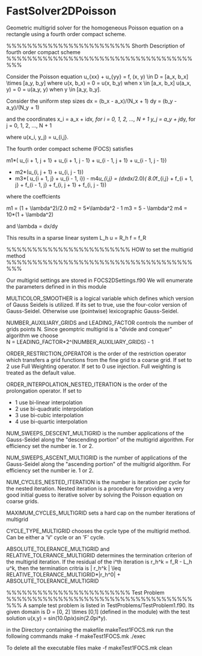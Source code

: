 # FastSolver2DPoisson
Geometric multigrid solver for the homogeneous Poisson equation on a rectangle using a fourth order compact scheme.

%%%%%%%%%%%%%%%%%%%%%%%% Shorth Description of fourth order compact scheme %%%%%%%%%%%%%%%%%%%%%%%%%%%%%%%%%%%%%%%

Consider the Poisson equation 
u_{xx} + u_{yy} = f, (x, y) \in D = [a_x, b_x] \times [a_y, b_y]
where 
u(x, b_x) = 0 = u(x, b_y) when x \in [a_x, b_x]
u(a_x, y) = 0 = u(a_y, y) when y \in [a_y, b_y]. 

Consider the uniform step sizes 
dx = (b_x - a_x)/(N_x + 1) 
dy = (b_y - a_y)/(N_y + 1)

and the coordinates 
x_i = a_x + i*dx, for i = 0, 1, 2, ..., N + 1
y_j = a_y + j*dy, for j = 0, 1, 2, ..., N + 1

where u(x_i, y_j) = u_{i,j}. 

The fourth order compact scheme (FOCS) satisfies 

m1*( u_{i + 1, j + 1} + u_{i + 1, j - 1} + u_{i - 1, j + 1} + u_{i - 1, j - 1}) 
  + m2*(u_{i, j + 1} + u_{i, j - 1}) 
  + m3*( u_{i + 1, j} + u_{i - 1, i}) - m4*u_{i,j} 
  = (dx*dx/2.0)*( 8.0*f_{i,j} + f_{i + 1, j} + f_{i - 1, j} + f_{i, j + 1} + f_{i, j - 1}) 

where the coeffcients 

m1 = (1 + \lambda^2)/2.0 
m2 = 5*\lambda^2 - 1
m3 = 5 - \lambda^2 
m4 = 10*(1 + \lambda^2)
 
and \lambda = dx/dy

This results in a sparse linear system L_h u = R_h f = f_R

%%%%%%%%%%%%%%%%%%%%%%%% HOW to set the multigrid method %%%%%%%%%%%%%%%%%%%%%%%%%%%%%%%%%%%%%%%

Our multigrid settings are stored in FOCS2DSettings.f90 
We will enumerate the parameters defined in in this module  

MULTICOLOR_SMOOTHER is a logical variable which defines which version 
of Gauss Seidels is utilized. If its set to true, use the four-color 
version of Gauss-Seidel. Otherwise use (pointwise) lexicographic 
Gauss-Seidel. 

NUMBER_AUXILIARY_GRIDS and LEADING_FACTOR controls the number of grids 
points N. Since geomptric multigrid is a "divide and conquer" algorithm 
we choose  
N = LEADING_FACTOR*2^(NUMBER_AUXILIARY_GRIDS) - 1

ORDER_RESTRICTION_OPERATOR is the order of the restriction operator 
which transfers a grid functions from the fine grid to a coarse grid. 
If set to 2 use Full Weighting operator. If set to 0 use injection. 
Full weighting is treated as the default value.

ORDER_INTERPOLATION_NESTED_ITERATION is the order of the 
prolongation operator. If set to 
- 1 use bi-linear interpolation
- 2 use bi-quadratic interpolation 
- 3 use bi-cubic interpolation 
- 4 use bi-quartic interpolation 

NUM_SWEEPS_DESCENT_MULTIGRID is the number applications of the 
Gauss-Seidel along the "descending portion" of the multigrid 
algorithm. For efficiency set the number ie. 1 or 2. 

NUM_SWEEPS_ASCENT_MULTIGRID is the number of applications of the 
Gauss-Seidel along the "ascending portion" of the multigrid 
algorithm. For efficiency set the number ie. 1 or 2.

NUM_CYCLES_NESTED_ITERATION is the number is iteration per cycle 
for the nested iteration. Nested iteration is a procedure for providing 
a very good initial guess to iterative solver by solving the Poisson 
equation on coarse grids. 

MAXIMUM_CYCLES_MULTIGRID sets a hard cap on the number iterations of multigrid 

CYCLE_TYPE_MULTIGRID chooses the cycle type of the multigrid method. 
Can be either a 'V' cycle or an 'F' cycle. 

ABSOLUTE_TOLERANCE_MULTIGRID and RELATIVE_TOLERANCE_MULTIGRID determines the 
termination criterion of the multigrid iteration. If the residual 
of the i^th iteration is r_h^k = f_R - L_h u^k, then 
the termination critria is 
| r_h^k | \leq RELATIVE_TOLERANCE_MULTIGRID*|r_h^0| + ABSOLUTE_TOLERANCE_MULTIGRID

%%%%%%%%%%%%%%%%%%%%%%%% Test Problem %%%%%%%%%%%%%%%%%%%%%%%%%%%%%%%%%%%%%%%
A sample test problem is listed in TestProblems/TestProblem1.f90.
Its given domain is D = [0, 2] \times [0,1] (defined in the module) 
with the test solution u(x,y) = sin(10.0*pi*x)*sin(2.0*pi*y). 

in the Directory containing the makefile makeTest1FOCS.mk run the following commands 
make -f makeTest1FOCS.mk 
./exec 

To delete all the executable files 
make -f makeTest1FOCS.mk clean



